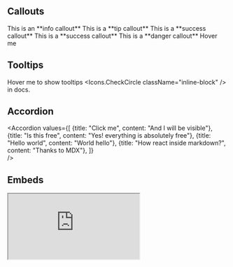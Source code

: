 ## Callouts

<Callout type="info">
  This is an **info callout**
</Callout>
  
<Callout type="tip">
  This is a **tip callout**
</Callout>

<Callout type="success">
  This is a **success callout**
</Callout>

<Callout type="warning">
  This is a **success callout**
</Callout>

<Callout type="danger">
  This is a **danger callout**
  <Tooltip content="Hi there, nice to meet you">
    Hover me
  </Tooltip>
</Callout>

## Tooltips

<Tooltip content="Hi there, nice to meet you">Hover me</Tooltip> to show tooltips <Icons.CheckCircle className="inline-block" /> in docs.

## Accordion

<Accordion
  values={[
     {title: "Click me", content: "And I will be visible"},
     {title: "Is this free", content: "Yes! everything is absolutely free"},
     {title: "Hello world", content: "World hello"},
     {title: "How react inside markdown?", content: "Thanks to MDX"},
]}           
/>

## Embeds

<iframe src="https://paperclip.pagely.site" />

## Sandpack

<Sandpack
  template="react"
  files={{
    "/App.js": `import Rm from 'react-markdown'
import {Tooltip} from 'react-tiny-tooltip'
export default function App() {
  return (
    <div>
          <Rm>Hello *world*. **Wassup**</Rm>
          <Tooltip content="Hey there">Hover me 🙌</Tooltip>
    </div>
  )
}`,
  }}
  customSetup={{
    dependencies: {
      react: "17.0.2",
      "react-dom": "17.0.2",
      "react-scripts": "4.0.0",
      "react-markdown": "8.0.0",
      "react-tiny-tooltip": "*"
    },
  }}
/>
